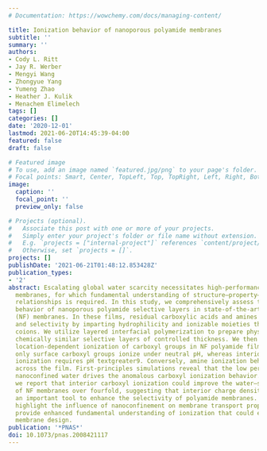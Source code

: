 ```yaml
---
# Documentation: https://wowchemy.com/docs/managing-content/

title: Ionization behavior of nanoporous polyamide membranes
subtitle: ''
summary: ''
authors:
- Cody L. Ritt
- Jay R. Werber
- Mengyi Wang
- Zhongyue Yang
- Yumeng Zhao
- Heather J. Kulik
- Menachem Elimelech
tags: []
categories: []
date: '2020-12-01'
lastmod: 2021-06-20T14:45:39-04:00
featured: false
draft: false

# Featured image
# To use, add an image named `featured.jpg/png` to your page's folder.
# Focal points: Smart, Center, TopLeft, Top, TopRight, Left, Right, BottomLeft, Bottom, BottomRight.
image:
  caption: ''
  focal_point: ''
  preview_only: false

# Projects (optional).
#   Associate this post with one or more of your projects.
#   Simply enter your project's folder or file name without extension.
#   E.g. `projects = ["internal-project"]` references `content/project/deep-learning/index.md`.
#   Otherwise, set `projects = []`.
projects: []
publishDate: '2021-06-21T01:48:12.853428Z'
publication_types:
- '2'
abstract: Escalating global water scarcity necessitates high-performance desalination
  membranes, for which fundamental understanding of structure–property–performance
  relationships is required. In this study, we comprehensively assess the ionization
  behavior of nanoporous polyamide selective layers in state-of-the-art nanofiltration
  (NF) membranes. In these films, residual carboxylic acids and amines influence permeability
  and selectivity by imparting hydrophilicity and ionizable moieties that can exclude
  coions. We utilize layered interfacial polymerization to prepare physically and
  chemically similar selective layers of controlled thickness. We then demonstrate
  location-dependent ionization of carboxyl groups in NF polyamide films. Specifically,
  only surface carboxyl groups ionize under neutral pH, whereas interior carboxyl
  ionization requires pH textgreater9. Conversely, amine ionization behaves invariably
  across the film. First-principles simulations reveal that the low permittivity of
  nanoconfined water drives the anomalous carboxyl ionization behavior. Furthermore,
  we report that interior carboxyl ionization could improve the water–salt permselectivity
  of NF membranes over fourfold, suggesting that interior charge density could be
  an important tool to enhance the selectivity of polyamide membranes. Our findings
  highlight the influence of nanoconfinement on membrane transport properties and
  provide enhanced fundamental understanding of ionization that could enable novel
  membrane design.
publication: '*PNAS*'
doi: 10.1073/pnas.2008421117
---
```

